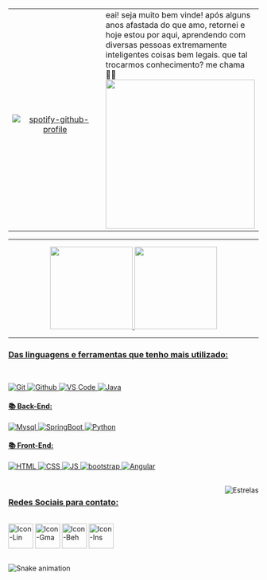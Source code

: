 <h1 align="center"></h1>
<!--
**r4skaren/r4skaren** is a ✨ _special_ ✨ repository because its `README.md` (this file) appears on your GitHub profile
--->
<table>
  <tr>
    <td align="center" width="500" >
     <br>

  [![spotify-github-profile](https://spotify-github-profile.vercel.app/api/view?uid=ty7nv1jzmxwkphl04vofeo7l8&cover_image=true&theme=default)](https://open.spotify.com/user/ty7nv1jzmxwkphl04vofeo7l8)
  </sub>
      </a>
    </td>
    <td>
    eai! seja muito bem vinde! após alguns anos afastada do que amo, retornei e hoje estou por aqui, aprendendo com diversas pessoas extremamente inteligentes coisas bem legais. que tal trocarmos conhecimento? me chama 💃🏾
        <img align= "center" height="300" width="300" src="https://c.tenor.com/OlSbiDtRYE0AAAAi/plants-plant.gif">
    </td>
</table>
<p>

<hr size="3">

<!------------------------------------------------------------------------------------------------------------------------------------------------------------------------------>
 
<p align="center">
   <a href="https://github.com/r4skaren">
    <img height="166em" src="https://github-readme-stats.vercel.app/api/top-langs/?username=r4skaren&layout=compact&langs_count=7&theme=dark&title_color=4b7457&border_color=4b7457&bg_color=000000"/> 
    <img height="166em" src="https://github-readme-stats.vercel.app/api?username=r4skaren&show_icons=true&theme=dark&title_color=4b7457&border_color=4b7457&bg_color=000000&include_all_commits=true&count_private=true"/>
   <br>
      </p>
    <hr size="3">
  
 
<!------------------------------------------------------------------------------------------------------------------------------------------------------------------------------>
  <div style="display: inline_block">
    <h3 align="left"> Das linguagens e ferramentas que tenho mais utilizado:</h3>
   <br>
   
  ![Git](https://img.shields.io/badge/-Git-black?style=flat-square&logo=Git)
  ![Github](https://img.shields.io/badge/-GitHub-black?style=flat-square&logo=Github)
  ![VS Code](https://img.shields.io/badge/-VS%20Code-black?style=flat-square&logo=visual-studio-code)
  ![Java](https://img.shields.io/badge/Java-black?style=flat-square&logo=java&logoColor=blue)

  #### 📚 Back-End:
  ![Mysql](https://img.shields.io/badge/MySQL-black?style=flat-square&logo=mysql&logoColor=blue)
  ![SpringBoot](https://img.shields.io/badge/-SpringBoot-black?style=flat-square&logo=spring)
  ![Python](https://img.shields.io/badge/-Python-black?style=flat-square&logo=Python)

 #### 📚 Front-End:
 ![HTML](https://img.shields.io/badge/-HTML5-black?style=flat-square&logo=html5)
 ![CSS](https://img.shields.io/badge/-CSS3-black?style=flat-square&logo=css3)
 ![JS](https://img.shields.io/badge/-JavaScript-black?style=flat-square&logo=javascript)
 ![bootstrap](https://img.shields.io/badge/-BootStrap-black?style=flat-square&logo=bootstrap)
 ![Angular](https://img.shields.io/badge/-Angular-black?style=flat-square&logo=angular&logoColor=pink)

<br>
<!------------------------------------------------------------------------------------------------------------------------------------------------------------------------------>

  <img align="right" alt="Estrelas" src="https://belezablackpower.files.wordpress.com/2017/02/tumblr_oitwz7a5vn1ue248wo4_400.gif?w=376&h=156">

 
 
<div> 
<!------------------------------------------------------------------------------------------------------------------------------------------------------------------------------>
 <h3 align="left">Redes Sociais para contato:</h3>
 
 <br>
  <a href="https://www.linkedin.com/in/karen-r-o" target="_blank"> <img align="center" alt="Icon-Lin" height="50" width="50" src="https://cdn-icons-png.flaticon.com/512/216/216570.png"target="_blank"></a>
 <a href = "mailto:karenrodrigues20120@gmail.com"><img align="center" alt="Icon-Gma" height="50" width="50" src="https://cdn-icons-png.flaticon.com/512/304/304082.png" target="_blank"></a>
  <a href="https://www.behance.net/r_skaren" target="_blank"> <img align="center" alt="Icon-Beh" height="50" width="50" src="https://cdn-icons-png.flaticon.com/512/216/216558.png"target="_blank"></a>
  <a href="https://instagram.com/r_skaren" target="_blank"><img align="center" alt="Icon-Ins" height="50" width="50" src="https://cdn-icons-png.flaticon.com/512/216/216568.png" target="_blank"></a>
<br>
 <br>
</div>
  
![Snake animation](https://github.com/r4skaren/r4skaren/blob/output/github-contribution-grid-snake.svg)
